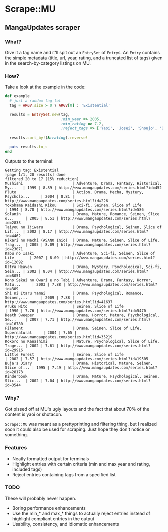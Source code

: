 # Scrape::MU
## MangaUpdates scraper

### What?

Give it a tag name and it'll spit out an `EntrySet` of `Entry`s. An `Entry` contains the simple metadata (title, url, year, rating, and a truncated list of tags) given in the search-by-category listings on MU.

### How?

Take a look at the example in the code:

```ruby
def example
  # just a random tag lol
  tag = ARGV.size > 0 ? ARGV[0] : 'Existential'

  results = EntrySet.new(tag,
                         :min_year => 2005,
                         :min_rating => 7.2,
                         :reject_tags => ['Yaoi', 'Josei', 'Shoujo', 'Doujinshi', 'Hentai', 'Shotacon', 'Shounen Ai', 'Shoujo Ai', 'Yuri'])

  results.sort_by!(&:rating).reverse!

  puts results.to_s
end
```

Outputs to the terminal:

```
Getting tag: Existential
[page 1/1, 20 results] done
filtered 20 to 17 (15% reduction)
Mushishi                      | Adventure, Drama, Fantasy, Historical, My...   | 1999 | 8.89 | http://www.mangaupdates.com/series.html?id=452
Pluto                         | Action, Drama, Mecha, Mystery, Psycholo...     | 2004 | 8.81 | http://www.mangaupdates.com/series.html?id=226
Yokohama Kaidashi Kikou       | Sci-fi, Seinen, Slice of Life                  | 1994 | 8.78 | http://www.mangaupdates.com/series.html?id=586
Solanin                       | Drama, Mature, Romance, Seinen, Slice o...     | 2005 | 8.51 | http://www.mangaupdates.com/series.html?id=2833
Taiyou no Ijiwaru             | Drama, Psychological, Seinen, Slice of Lif...  | 2002 | 8.17 | http://www.mangaupdates.com/series.html?id=4462
Hikari no Machi (ASANO Inio)  | Drama, Mature, Seinen, Slice of Life, Trag...  | 2005 | 8.09 | http://www.mangaupdates.com/series.html?id=23071
Kabu no Isaki                 | Adventure, Sci-fi, Seinen, Slice of Life       | 2007 | 8.09 | http://www.mangaupdates.com/series.html?id=12092
Ultra Heaven                  | Drama, Mystery, Psychological, Sci-fi, Sein... | 2002 | 8.04 | http://www.mangaupdates.com/series.html?id=8051
Kono Sekai no Owari e no Tabi | Adventure, Drama, Fantasy, Horror, Matu...     | 2003 | 7.88 | http://www.mangaupdates.com/series.html?id=309
Shi ni Itaru Yamai            | Drama, Psychological, Romance, Seinen,...      | 2009 | 7.88 | http://www.mangaupdates.com/series.html?id=41637
Aruku Hito                    | Seinen, Slice of Life                          | 1990 | 7.76 | http://www.mangaupdates.com/series.html?id=5470
Death Sweeper                 | Drama, Horror, Mature, Psychological, Se...    | 2007 | 7.71 | http://www.mangaupdates.com/series.html?id=16780
Filament                      | Drama, Seinen, Slice of Life, Supernatural     | 2004 | 7.65 | http://www.mangaupdates.com/series.html?id=35219
Kokoro no Kanashimi           | Mature, Psychological, Slice of Life, Trage... | 2002 | 7.61 | http://www.mangaupdates.com/series.html?id=29916
Little Forest                 | Seinen, Slice of Life                          | 2002 | 7.57 | http://www.mangaupdates.com/series.html?id=19505
Buja's Diary                  | Drama, Historical, Mature, Seinen, Slice of... | 1995 | 7.49 | http://www.mangaupdates.com/series.html?id=28173
Kinderbook                    | Drama, Mature, Psychological, Seinen, Slic...  | 2002 | 7.04 | http://www.mangaupdates.com/series.html?id=3544
```

### Why?

Got pissed off at MU's ugly layouts and the fact that about 70% of the content is yaoi or shotacon.

`Scrape::MU` was meant as a prettyprinting and filtering thing, but I realized soon it could also be used for scraping. Just hope they don't notice or something.

### Features

- Neatly formatted output for terminals
- Highlight entries with certain criteria (min and max year and rating, included tags)
- Reject entries containing tags from a specified list

### TODO

These will probably never happen.

- Boring performance enhancements
- Use the min_* and max_* things to actually reject entries instead of highlight compliant entries in the output
- Usability, consistency, and idiomatic enhancements
